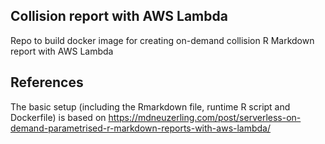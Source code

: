 ## Collision report with AWS Lambda

Repo to build docker image for creating on-demand collision R Markdown report with AWS Lambda


## References

The basic setup (including the Rmarkdown file, runtime R script and Dockerfile) is based on https://mdneuzerling.com/post/serverless-on-demand-parametrised-r-markdown-reports-with-aws-lambda/
